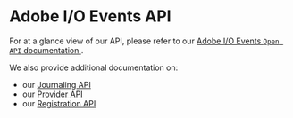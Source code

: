<!--:navOrder: 3-->

# Adobe I/O Events API

For at a glance view of our API, please refer to our [Adobe I/O Events `Open API` documentation ](https://www.adobe.io/apis/experienceplatform/events/ioeventsapi.html#!adobedocs/adobeio-events/master/events-api-reference.yaml).

We also provide additional documentation on:
* our [Journaling API](journaling_api.md)
* our [Provider API](provider_api.md)
* our [Registration API](registration_api.md)
